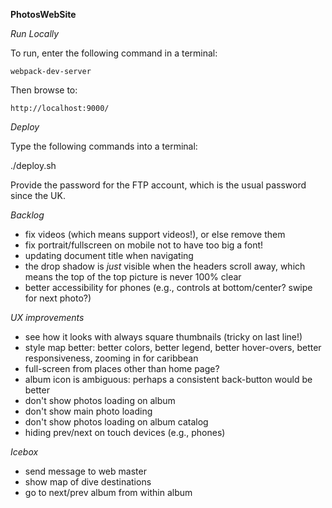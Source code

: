 **PhotosWebSite**

*Run Locally*

To run, enter the following command in a terminal:

    webpack-dev-server

Then browse to:

    http://localhost:9000/

*Deploy*

Type the following commands into a terminal:

   ./deploy.sh

Provide the password for the FTP account, which is the usual password since the UK.

*Backlog*

* fix videos (which means support videos!), or else remove them
* fix portrait/fullscreen on mobile not to have too big a font!
* updating document title when navigating
* the drop shadow is _just_ visible when the headers scroll away, which means the top of the top picture is never 100% clear
* better accessibility for phones (e.g., controls at bottom/center? swipe for next photo?)

*UX improvements*

* see how it looks with always square thumbnails (tricky on last line!)
* style map better: better colors, better legend, better hover-overs, better responsiveness, zooming in for caribbean
* full-screen from places other than home page?
* album icon is ambiguous: perhaps a consistent back-button would be better
* don't show photos loading on album
* don't show main photo loading
* don't show photos loading on album catalog
* hiding prev/next on touch devices (e.g., phones)


*Icebox*

* send message to web master
* show map of dive destinations
* go to next/prev album from within album


